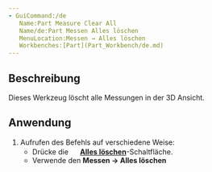 ```yaml
---
- GuiCommand:/de
   Name:Part Measure Clear All
   Name/de:Part Messen Alles löschen
   MenuLocation:Messen → Alles löschen
   Workbenches:[Part](Part_Workbench/de.md)
---
```



</div>

## Beschreibung

Dieses Werkzeug löscht alle Messungen in der 3D Ansicht.

## Anwendung

1.  Aufrufen des Befehls auf verschiedene Weise:
    -   Drücke die **<img src=images/Part_Measure_Clear_All.svg style="width:16px"> [Alles löschen](Part_Measure_Clear_All.md)**-Schaltfläche.
    -   Verwende den **Messen → Alles löschen**








 
